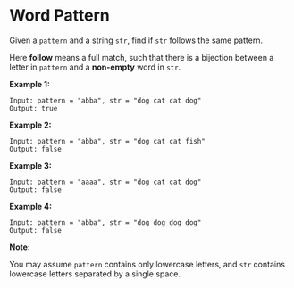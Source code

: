 # Word Pattern

Given a `pattern` and a string `str`, find if `str` follows the same pattern.

Here __follow__ means a full match, such that there is a bijection between a letter in `pattern` and a __non-empty__ word in `str`.

__Example 1:__

```
Input: pattern = "abba", str = "dog cat cat dog"
Output: true
```

__Example 2:__

```
Input: pattern = "abba", str = "dog cat cat fish"
Output: false
```

__Example 3:__

```
Input: pattern = "aaaa", str = "dog cat cat dog"
Output: false
```

__Example 4:__

```
Input: pattern = "abba", str = "dog dog dog dog"
Output: false
```

__Note:__

You may assume `pattern` contains only lowercase letters, and `str` contains lowercase letters separated by a single space.
